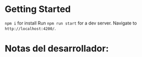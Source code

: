 # Getting Started 

`npm i`  for install
Run `npm run start` for a dev server. 
Navigate to `http://localhost:4200/`.


# Notas del desarrollador:


